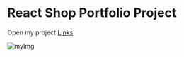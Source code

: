 # React Shop Portfolio Project
Open my project [Links](https://arturirk.github.io/React-FortniteShop/)


![myImg](https://cdn2.unrealengine.com/14br-consoles-1920x1080-wlogo-1920x1080-432974386.jpg)
